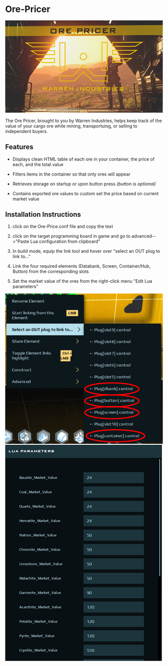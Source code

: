 # Ore-Pricer
![Home_Screen](https://raw.githubusercontent.com/WarrenOne/Ore-Pricer/main/Screenshots/Ore%20Pricer%20Lock%20Screen.png)

The Ore Pricer, brought to you by Warren Industries, helps keep track of the value of your cargo ore while mining, transportuing, or selling to independent buyers. 

## Features

* Displays clean HTML table of each ore in your container, the price of each, and the total value

* Filters items in the container so that only ores will appear

* Retrieves storage on startup or upon button press *(button is optional)*

* Contains exported ore values to custom set the price based on current market value

## Installation Instructions

1) click on the Ore-Price.conf file and copy the text

2) click on the target programming board in game and go to advanced-->"Paste Lua configuration from clipboard"

3) In build mode, equip the link tool and hover over "select an OUT plug to link to..."

4) Link the four required elements (Databank, Screen, Container/Hub, Button) from the corresponding slots

5) Set the market value of the ores from the right-click menu "Edit Lua parameters"

![Ore-Pricer-Links](https://github.com/WarrenOne/Ore-Pricer/blob/main/Screenshots/Ore%20Pricer%20Links.png)
![Ore-Pricer-Parameters](https://github.com/WarrenOne/Ore-Pricer/blob/main/Screenshots/Ore%20Pricer%20Parameters.png)